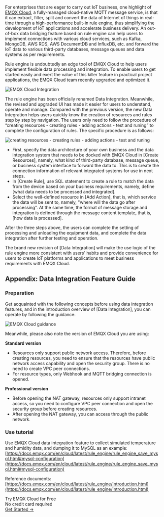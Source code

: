 For enterprises that are eager to carry out IoT business, one highlight of [EMQX Cloud](https://www.emqx.com/en/cloud), a fully-managed cloud-native MQTT message service, is that it can extract, filter, split and convert the data of Internet of things in real-time through a high-performance built-in rule engine, thus simplifying the development of IoT applications and accelerate business delivery. An out-of-box data bridging feature based on rule engine can help users to implement connections with various cloud services, such as Kafka, MongoDB, AWS RDS, AWS DocumentDB and InfluxDB, etc. and forward the IoT data to various third-party databases, message queues and data systems as per requirements.

Rule engine is undoubtedly an edge tool of EMQX Cloud to help users implement flexible data processing and integration. To enable users to get started easily and exert the value of this killer feature in practical project applications, the EMQX Cloud team recently upgraded and optimized it.

![EMQX Cloud Integration](https://assets.emqx.com/images/56dcf461141467454f668df0cf41d1de.png)

The rule engine has been officially renamed Data Integration. Meanwhile, the revised and upgraded UI has made it easier for users to understand, operate and manage. Compared with the previous version, the new Data Integration helps users quickly know the creation of resources and rules step by step by navigation. The users only need to follow the procedure of “creating resources - creating rules - adding actions - test and runing” to complete the configuration of rules. The specific procedure is as follows:

![creating resources - creating rules - adding actions - test and runing](https://assets.emqx.com/images/47d566e14a5a234e430f52062dd3f377.png)

- First, specify the data architecture of your own business and the data integration system that needs to be docked with EMQX Cloud in [Create Resources], namely, what kind of third-party database, message queue, or business system interface to forward the data to. This is to create the connection information of relevant integrated systems for use in next steps.
- In [Create Rule], use SQL statement to create a rule to match the data from the device based on your business requirements, namely, define [what data needs to be processed and integrated].
- Select the well-defined resource in [Add Action], that is, which service the data will be sent to, namely, "where will the data go after processing". At the same time, the format of message storage and integration is defined through the message content template, that is, [how data is processed].

After the three steps above, the users can complete the setting of processing and unloading the equipment data, and complete the data integration after further testing and operation.

 The brand new revision of [Data Integration] will make the use logic of the rule engine more consistent with users' habits and provide convenience for users to create IoT platforms and applications to meet business requirements with EMQX Cloud.

## Appendix: Data Integration Feature Guide

### Preparation

Get acquainted with the following concepts before using data integration features, and in the introduction overview of [Data Integration], you can operate by following the guidance.

![EMQX Cloud guidance](https://assets.emqx.com/images/fc3e32150d9fdf2035d6fc26b8de231f.png)

Meanwhile, please also note the version of  EMQX Cloud you are using:

**Standard version**

- Resources only support public network access. Therefore, before creating resources, you need to ensure that the resources have public network access capability and open the security group. There is no need to create VPC peer connections.
- For resource types, only Webhook and MQTT bridging connection is opened.

**Professional version**

- Before opening the NAT gateway, resources only support intranet access, so you need to configure VPC peer connection and open the security group before creating resources.
- After opening the NAT gateway, you can access through the public network.

### Use tutorial

Use EMQX Cloud data integration feature to collect simulated temperature and humidity data, and dumping it to MySQL as an example: [https://docs.emqx.com/en/cloud/latest/rule_engine/rule_engine_save_mysql.html#mysql-configuration](https://docs.emqx.com/en/cloud/latest/rule_engine/rule_engine_save_mysql.html#mysql-configuration) 

Reference documents: [https://docs.emqx.com/en/cloud/latest/rule_engine/introduction.html](https://docs.emqx.com/en/cloud/latest/rule_engine/introduction.html) 


<section class="promotion">
    <div>
        Try EMQX Cloud for Free
        <div class="is-size-14 is-text-normal has-text-weight-normal">No credit card required</div>
    </div>
    <a href="https://www.emqx.com/en/signup?continue=https://cloud-intl.emqx.com/console/deployments/0?oper=new" class="button is-gradient px-5">Get Started →</a >
</section>

